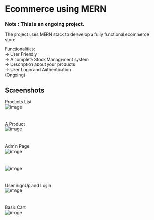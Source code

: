 
# Ecommerce using MERN

### Note : This is an ongoing project.

The project uses MERN stack to delevelop a fully functional ecommerce store 

Functionalities: \
-> User Friendly \
-> A complete Stock Management system \
-> Description about your products \
-> User Login and Authentication  \
(Ongoing)


## Screenshots
Products List
<br/>
![image](https://user-images.githubusercontent.com/96727745/223516132-5dab20a7-0444-4eab-8796-447ef52859e4.png)
#
A Product
<br/>
![image](https://user-images.githubusercontent.com/96727745/223516811-5a23261a-b205-4f69-98c7-fe17634110c7.png)
#
Admin Page
<br/>
![image](https://user-images.githubusercontent.com/96727745/223517345-e52ab41e-6d18-4cf2-bb97-60088c50f594.png)
#
![image](https://user-images.githubusercontent.com/96727745/223517609-f1e927e8-e44b-4662-bbad-ab51df179602.png)
#
User SignUp and Login
<br/>
![image](https://user-images.githubusercontent.com/96727745/223517952-915e62a4-9aba-402b-8483-3bcb2da6c599.png)

#
Basic Cart
<br/>
![image](https://github.com/Shubham-M-Rathod/ecommerce_mern/assets/96727745/8539012c-ce20-4aa1-a515-d1e16a590c27)
